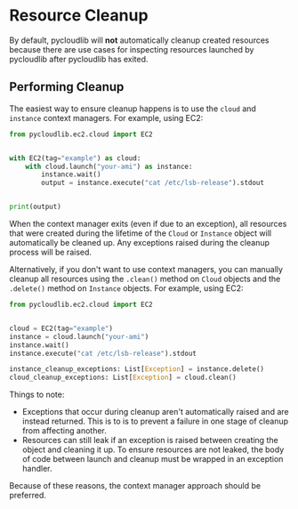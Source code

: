 # Resource Cleanup

By default, pycloudlib will **not** automatically cleanup created resources because there are use cases for inspecting resources launched by pycloudlib after pycloudlib has exited.

## Performing Cleanup

The easiest way to ensure cleanup happens is to use the `cloud` and `instance` context managers. For example, using EC2:

```python
from pycloudlib.ec2.cloud import EC2


with EC2(tag="example") as cloud:
    with cloud.launch("your-ami") as instance:
        instance.wait()
        output = instance.execute("cat /etc/lsb-release").stdout


print(output)
```

When the context manager exits (even if due to an exception), all resources that were created during the lifetime of the `Cloud` or `Instance` object will automatically be cleaned up. Any exceptions raised during the cleanup process will be raised.

Alternatively, if you don't want to use context managers, you can manually cleanup all resources using the `.clean()` method on `Cloud` objects and the `.delete()` method on `Instance` objects. For example, using EC2:

```python
from pycloudlib.ec2.cloud import EC2


cloud = EC2(tag="example")
instance = cloud.launch("your-ami")
instance.wait()
instance.execute("cat /etc/lsb-release").stdout

instance_cleanup_exceptions: List[Exception] = instance.delete()
cloud_cleanup_exceptions: List[Exception] = cloud.clean()
```

Things to note:

* Exceptions that occur during cleanup aren't automatically raised and are instead returned. This is to is to prevent a failure in one stage of cleanup from affecting another.
* Resources can still leak if an exception is raised between creating the object and cleaning it up. To ensure resources are not leaked, the body of code between launch and cleanup must be wrapped in an exception handler.

Because of these reasons, the context manager approach should be preferred.
